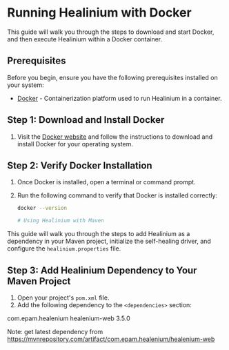 # Running Healinium with Docker

This guide will walk you through the steps to download and start Docker, and then execute Healinium within a Docker container.

## Prerequisites

Before you begin, ensure you have the following prerequisites installed on your system:

- [Docker](https://www.docker.com/get-started) - Containerization platform used to run Healinium in a container.

## Step 1: Download and Install Docker

1. Visit the [Docker website](https://www.docker.com/get-started) and follow the instructions to download and install Docker for your operating system.

## Step 2: Verify Docker Installation

1. Once Docker is installed, open a terminal or command prompt.
2. Run the following command to verify that Docker is installed correctly:

   ```bash
   docker --version

   # Using Healinium with Maven

This guide will walk you through the steps to add Healinium as a dependency in your Maven project, initialize the self-healing driver, and configure the `healinium.properties` file.

## Step 3: Add Healinium Dependency to Your Maven Project

1. Open your project's `pom.xml` file.
2. Add the following dependency to the `<dependencies>` section:

  <dependency>
    <groupId>com.epam.healenium</groupId>
    <artifactId>healenium-web</artifactId>
    <version>3.5.0</version>
</dependency>

Note: get latest dependency from https://mvnrepository.com/artifact/com.epam.healenium/healenium-web


